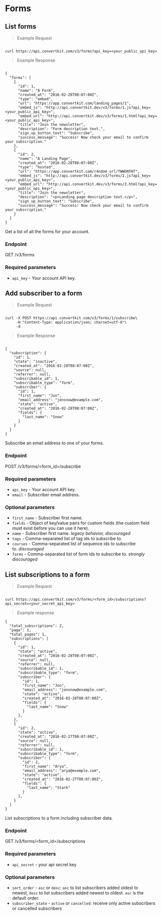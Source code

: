 Forms
=====

List forms
----------

> Example Request

```shell

curl https://api.convertkit.com/v3/forms?api_key=<your_public_api_key>
```

> Example Response

```shell

{
  "forms": [
    {
      "id": 1,
      "name": "A Form",
      "created_at": "2016-02-28T08:07:00Z",
      "type": "embed",
      "url": "https://app.convertkit.com/landing_pages/1",
      "embed_js": "http://api.convertkit.dev/v3/forms/1.js?api_key=<your_public_api_key>",
      "embed_url": "http://api.convertkit.dev/v3/forms/1.html?api_key=<your_public_api_key>",
      "title": "Join the newsletter",
      "description": "Form description text.",
      "sign_up_button_text": "Subscribe",
      "success_message": "Success! Now check your email to confirm your subscription."
    },
    {
      "id": 2,
      "name": "A Landing Page",
      "created_at": "2016-02-28T08:07:00Z",
      "type": "hosted",
      "url": "https://app.convertkit.com/r4ndom_url/TWWDNTHT",
      "embed_js": "http://api.convertkit.dev/v3/forms/2.js?api_key=<your_public_api_key>",
      "embed_url": "http://api.convertkit.dev/v3/forms/2.html?api_key=<your_public_api_key>",
      "title": "Join the newsletter",
      "description": "<p>Landing page description text.</p>",
      "sign_up_button_text": "Subscribe",
      "success_message": "Success! Now check your email to confirm your subscription."
    }
  ]
}
```
Get a list of all the forms for your account.

### Endpoint

GET /v3/forms

### Required parameters

-   `api_key` - Your account API key.

Add subscriber to a form
------------------------
> Example Request

```shell

curl -X POST https://api.convertkit.com/v3/forms/1/subscribe\
     -H "Content-Type: application/json; charset=utf-8"\
     -d
```
> Example Response

```shell

{
  "subscription": {
    "id": 1,
    "state": "inactive",
    "created_at": "2016-02-28T08:07:00Z",
    "source": null,
    "referrer": null,
    "subscribable_id": 1,
    "subscribable_type": "form",
    "subscriber": {
      "id": 1,
      "first_name": "Jon",
      "email_address": "jonsnow@example.com",
      "state": "active",
      "created_at": "2016-02-28T08:07:00Z",
      "fields": {
        "last_name": "Snow"
      }
    }
  }
}
```
Subscribe an email address to one of your forms.

### Endpoint

POST /v3/forms/<form_id>/subscribe

### Required parameters

-   `api_key` - Your account API key.
-   `email` - Subscriber email address.

### Optional parameters

-   `first_name` - Subscriber first name.
-   `fields` - Object of key/value pairs for custom fields (the custom field must exist before you can use it here).
-   `name` - Subscriber first name. *legacy behavior, discouraged*
-   `tags` - Comma-separated list of tag ids to subscribe to.
-   `courses` - Comma-separated list of sequence ids to subscribe to. *discouraged*
-   `forms` - Comma-separated list of form ids to subscribe to. *strongly discouraged*


List subscriptions to a form
----------------------------

> Example Request

```shell

curl https://api.convertkit.com/v3/forms/<form_id>/subscriptions?api_secret=<your_secret_api_key>
```

> Example response

```shell
{
  "total_subscriptions": 2,
  "page": 1,
  "total_pages": 1,
  "subscriptions": [
    {
      "id": 1,
      "state": "active",
      "created_at": "2016-02-28T08:07:00Z",
      "source": null,
      "referrer": null,
      "subscribable_id": 1,
      "subscribable_type": "form",
      "subscriber": {
        "id": 1,
        "first_name": "Jon",
        "email_address": "jonsnow@example.com",
        "state": "active",
        "created_at": "2016-02-28T08:07:00Z",
        "fields": {
          "last_name": "Snow"
        }
      },
    },
    {
      "id": 2,
      "state": "active",
      "created_at": "2016-02-27T08:07:00Z",
      "source": null,
      "referrer": null,
      "subscribable_id": 1,
      "subscribable_type": "form",
      "subscriber": {
        "id": 2,
        "first_name": "Arya",
        "email_address": "arya@example.com",
        "state": "active",
        "created_at": "2016-02-27T08:07:00Z",
        "fields": {
          "last_name": "Stark"
        }
      },
    }
  ]
}
```

List subscriptions to a form including subscriber data.

### Endpoint

GET /v3/forms/<form_id>/subscriptions

### Required parameters

-   `api_secret` - your api secret key

### Optional parameters

-   `sort_order` - `asc` or `desc`: `asc` to list subscribers added oldest to newest, `desc` to list subscribers added newest to oldest. `asc` is the default order.
-   `subscriber_state` - `active` or `cancelled`: receive only active subscribers or cancelled subscribers
